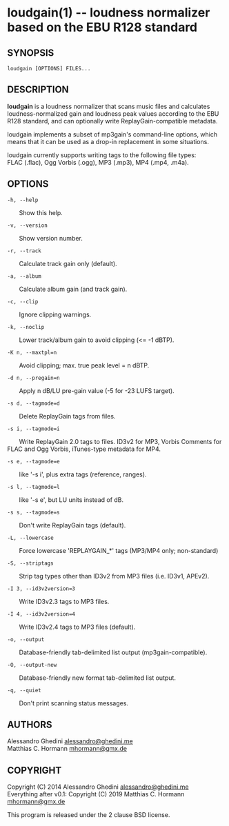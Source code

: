 loudgain(1) -- loudness normalizer based on the EBU R128 standard
=================================================================

## SYNOPSIS

`loudgain [OPTIONS] FILES...`

## DESCRIPTION

**loudgain** is a loudness normalizer that scans music files and calculates
loudness-normalized gain and loudness peak values according to the EBU R128
standard, and can optionally write ReplayGain-compatible metadata.

loudgain implements a subset of mp3gain's command-line options, which means that
it can be used as a drop-in replacement in some situations.

loudgain currently supports writing tags to the following file types:  
  FLAC (.flac), Ogg Vorbis (.ogg), MP3 (.mp3), MP4 (.mp4, .m4a).


## OPTIONS

`-h, --help`

&nbsp;&nbsp;&nbsp;&nbsp;&nbsp;&nbsp;
Show this help.

`-v, --version`

&nbsp;&nbsp;&nbsp;&nbsp;&nbsp;&nbsp;
Show version number.

`-r, --track`

&nbsp;&nbsp;&nbsp;&nbsp;&nbsp;&nbsp;
Calculate track gain only (default).

`-a, --album`

&nbsp;&nbsp;&nbsp;&nbsp;&nbsp;&nbsp;
Calculate album gain (and track gain).

`-c, --clip`

&nbsp;&nbsp;&nbsp;&nbsp;&nbsp;&nbsp;
Ignore clipping warnings.

`-k, --noclip`

&nbsp;&nbsp;&nbsp;&nbsp;&nbsp;&nbsp;
Lower track/album gain to avoid clipping (<= -1 dBTP).

`-K n, --maxtpl=n`

&nbsp;&nbsp;&nbsp;&nbsp;&nbsp;&nbsp;
Avoid clipping; max. true peak level = n dBTP.

`-d n, --pregain=n`

&nbsp;&nbsp;&nbsp;&nbsp;&nbsp;&nbsp;
Apply n dB/LU pre-gain value (-5 for -23 LUFS target).

`-s d, --tagmode=d`

&nbsp;&nbsp;&nbsp;&nbsp;&nbsp;&nbsp;
Delete ReplayGain tags from files.

`-s i, --tagmode=i`

&nbsp;&nbsp;&nbsp;&nbsp;&nbsp;&nbsp;
Write ReplayGain 2.0 tags to files. ID3v2 for MP3, Vorbis Comments for FLAC and Ogg Vorbis, iTunes-type metadata for MP4.

`-s e, --tagmode=e`

&nbsp;&nbsp;&nbsp;&nbsp;&nbsp;&nbsp;
like '-s i', plus extra tags (reference, ranges).

`-s l, --tagmode=l`

&nbsp;&nbsp;&nbsp;&nbsp;&nbsp;&nbsp;
like '-s e', but LU units instead of dB.

`-s s, --tagmode=s`

&nbsp;&nbsp;&nbsp;&nbsp;&nbsp;&nbsp;
Don't write ReplayGain tags (default).

`-L, --lowercase`

&nbsp;&nbsp;&nbsp;&nbsp;&nbsp;&nbsp;
Force lowercase 'REPLAYGAIN_*' tags (MP3/MP4 only; non-standard)

`-S, --striptags`

&nbsp;&nbsp;&nbsp;&nbsp;&nbsp;&nbsp;
Strip tag types other than ID3v2 from MP3 files (i.e. ID3v1, APEv2).

`-I 3, --id3v2version=3`

&nbsp;&nbsp;&nbsp;&nbsp;&nbsp;&nbsp;
Write ID3v2.3 tags to MP3 files.

`-I 4, --id3v2version=4`

&nbsp;&nbsp;&nbsp;&nbsp;&nbsp;&nbsp;
Write ID3v2.4 tags to MP3 files (default).

`-o, --output`

&nbsp;&nbsp;&nbsp;&nbsp;&nbsp;&nbsp;
Database-friendly tab-delimited list output (mp3gain-compatible).

`-O, --output-new`

&nbsp;&nbsp;&nbsp;&nbsp;&nbsp;&nbsp;
Database-friendly new format tab-delimited list output.

`-q, --quiet`

&nbsp;&nbsp;&nbsp;&nbsp;&nbsp;&nbsp;
Don't print scanning status messages.

## AUTHORS ##

Alessandro Ghedini <alessandro@ghedini.me>  
Matthias C. Hormann <mhormann@gmx.de>

## COPYRIGHT ##

Copyright (C) 2014 Alessandro Ghedini <alessandro@ghedini.me>  
Everything after v0.1: Copyright (C) 2019 Matthias C. Hormann <mhormann@gmx.de>

This program is released under the 2 clause BSD license.
